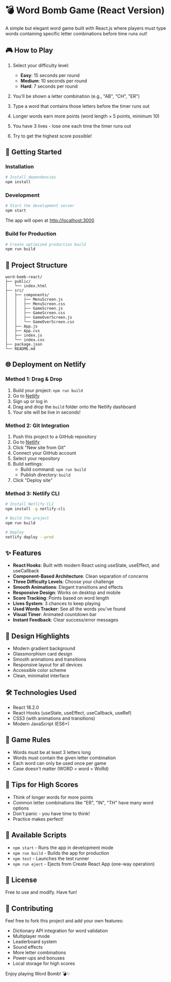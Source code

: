 # 💣 Word Bomb Game (React Version)

A simple but elegant word game built with React.js where players must type words containing specific letter combinations before time runs out!

## 🎮 How to Play

1. Select your difficulty level:
   - **Easy**: 15 seconds per round
   - **Medium**: 10 seconds per round
   - **Hard**: 7 seconds per round

2. You'll be shown a letter combination (e.g., "AB", "CH", "ER")

3. Type a word that contains those letters before the timer runs out

4. Longer words earn more points (word length × 5 points, minimum 10)

5. You have 3 lives - lose one each time the timer runs out

6. Try to get the highest score possible!

## 🚀 Getting Started

### Installation

```bash
# Install dependencies
npm install
```

### Development

```bash
# Start the development server
npm start
```

The app will open at [http://localhost:3000](http://localhost:3000)

### Build for Production

```bash
# Create optimized production build
npm run build
```

## 📁 Project Structure

```
word-bomb-react/
├── public/
│   └── index.html
├── src/
│   ├── components/
│   │   ├── MenuScreen.js
│   │   ├── MenuScreen.css
│   │   ├── GameScreen.js
│   │   ├── GameScreen.css
│   │   ├── GameOverScreen.js
│   │   └── GameOverScreen.css
│   ├── App.js
│   ├── App.css
│   ├── index.js
│   └── index.css
├── package.json
└── README.md
```

## 🌐 Deployment on Netlify

### Method 1: Drag & Drop

1. Build your project: `npm run build`
2. Go to [Netlify](https://www.netlify.com/)
3. Sign up or log in
4. Drag and drop the `build` folder onto the Netlify dashboard
5. Your site will be live in seconds!

### Method 2: Git Integration

1. Push this project to a GitHub repository
2. Go to [Netlify](https://www.netlify.com/)
3. Click "New site from Git"
4. Connect your GitHub account
5. Select your repository
6. Build settings:
   - Build command: `npm run build`
   - Publish directory: `build`
7. Click "Deploy site"

### Method 3: Netlify CLI

```bash
# Install Netlify CLI
npm install -g netlify-cli

# Build the project
npm run build

# Deploy
netlify deploy --prod
```

## ✨ Features

- **React Hooks**: Built with modern React using useState, useEffect, and useCallback
- **Component-Based Architecture**: Clean separation of concerns
- **Three Difficulty Levels**: Choose your challenge
- **Smooth Animations**: Elegant transitions and effects
- **Responsive Design**: Works on desktop and mobile
- **Score Tracking**: Points based on word length
- **Lives System**: 3 chances to keep playing
- **Used Words Tracker**: See all the words you've found
- **Visual Timer**: Animated countdown bar
- **Instant Feedback**: Clear success/error messages

## 🎨 Design Highlights

- Modern gradient background
- Glassmorphism card design
- Smooth animations and transitions
- Responsive layout for all devices
- Accessible color scheme
- Clean, minimalist interface

## 🛠️ Technologies Used

- React 18.2.0
- React Hooks (useState, useEffect, useCallback, useRef)
- CSS3 (with animations and transitions)
- Modern JavaScript (ES6+)

## 📝 Game Rules

- Words must be at least 3 letters long
- Words must contain the given letter combination
- Each word can only be used once per game
- Case doesn't matter (WORD = word = WoRd)

## 🎯 Tips for High Scores

- Think of longer words for more points
- Common letter combinations like "ER", "IN", "TH" have many word options
- Don't panic - you have time to think!
- Practice makes perfect!

## 🔧 Available Scripts

- `npm start` - Runs the app in development mode
- `npm run build` - Builds the app for production
- `npm test` - Launches the test runner
- `npm run eject` - Ejects from Create React App (one-way operation)

## 📄 License

Free to use and modify. Have fun!

## 🤝 Contributing

Feel free to fork this project and add your own features:
- Dictionary API integration for word validation
- Multiplayer mode
- Leaderboard system
- Sound effects
- More letter combinations
- Power-ups and bonuses
- Local storage for high scores

Enjoy playing Word Bomb! 💣✨
